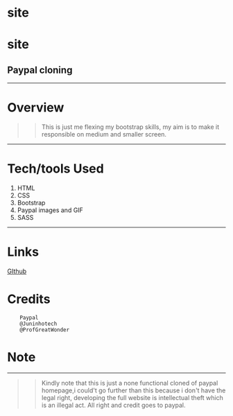 # site
# site
## Paypal cloning
---
# Overview
>>This is just me flexing my bootstrap skills, my aim is to make it responsible on medium and smaller screen.

---
# Tech/tools Used
1. HTML
2. CSS
3. Bootstrap
4. Paypal images and GIF
6. SASS

---
# Links
[GIthub](https://juninhotech.github.io/Paypal-clone/) 

# Credits
        Paypal
        @Juninhotech
        @ProfGreatWonder
# Note
---
>>Kindly note that this is just a none functional cloned of paypal homepage,i could't go further than this because i don't have the legal right, developing the full website is intellectual theft which is an illegal act. All right and credit goes to paypal.